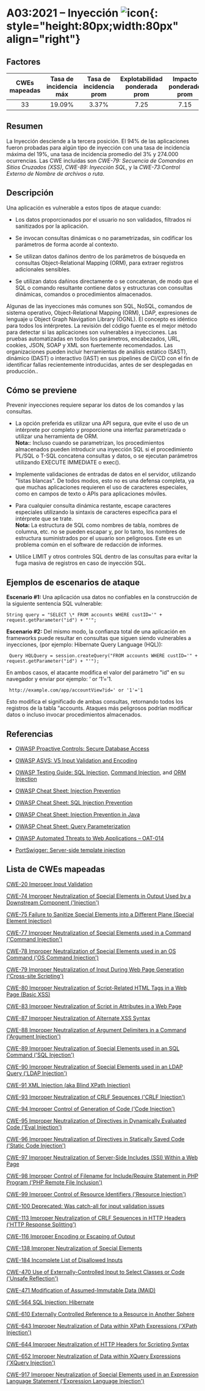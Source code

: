 # A03:2021 – Inyección    ![icon](assets/TOP_10_Icons_Final_Injection.png){: style="height:80px;width:80px" align="right"}

## Factores

| CWEs mapeadas | Tasa de incidencia máx | Tasa de incidencia prom | Explotabilidad ponderada prom| Impacto ponderado prom | Cobertura máx | Cobertura prom | Incidencias totales | Total CVEs |
|:-------------:|:--------------------:|:--------------------:|:--------------:|:--------------:|:----------------------:|:---------------------:|:-------------------:|:------------:|
| 33          | 19.09%             | 3.37%              | 7.25                 | 7.15                | 94.04%       | 47.90%       | 274,228           | 32,078     |

## Resumen

La Inyección desciende a la tercera posición. El 94% de las aplicaciones fueron probadas para algún tipo de inyección con una tasa de incidencia máxima del 19%, una tasa de incidencia promedio del 3% y 274.000 ocurrencias. Las CWE incluidas son *CWE-79: Secuencia de Comandos en Sitios Cruzados (XSS)*, *CWE-89: Inyección SQL*, y la *CWE-73:Control Externo de Nombre de archivos o ruta*. 

## Descripción 

Una aplicación es vulnerable a estos tipos de ataque cuando:

-   Los datos proporcionados por el usuario no son validados, filtrados ni sanitizados por la aplicación.

-   Se invocan consultas dinámicas o no parametrizadas, sin codificar los parámetros de forma acorde al contexto.

-   Se utilizan datos dañinos dentro de los parámetros de búsqueda en consultas Object-Relational Mapping (ORM), para extraer registros adicionales sensibles.

-   Se utilizan datos dañinos directamente o se concatenan, de modo que el SQL o comando resultante contiene datos y estructuras con consultas dinámicas, comandos o procedimientos almacenados.

Algunas de las inyecciones más comunes son SQL, NoSQL, comandos de sistema operativo, Object-Relational Mapping (ORM), LDAP, expresiones de lenguaje u Object Graph Navigation Library (OGNL). El concepto es idéntico para todos los intérpretes. La revisión del código fuente es el mejor método para detectar si las aplicaciones son vulnerables a inyecciones. Las pruebas automatizadas en todos los parámetros, encabezados, URL, cookies, JSON, SOAP y XML son fuertemente recomendados. Las organizaciones pueden incluir herramientas de análisis estático (SAST), dinámico (DAST) o interactivo (IAST) en sus pipelines de CI/CD con el fin de identificar fallas recientemente introducidas, antes de ser desplegadas en producción..

## Cómo se previene

Prevenir inyecciones requiere separar los datos de los comandos y las consultas.

-   La opción preferida es utilizar una API segura, que evite el uso de un intérprete por completo y proporcione una interfaz parametrizada o utilizar una herramienta de ORM.<br/>
    **Nota:**: Incluso cuando se parametrizan, los procedimientos almacenados pueden introducir una inyección SQL si el procedimiento PL/SQL o T-SQL concatena consultas y datos, o se ejecutan parámetros utilizando EXECUTE IMMEDIATE o exec().

-   Implemente validaciones de entradas de datos en el servidor, utilizando "listas blancas". De todos modos, esto no es una defensa completa, ya que muchas aplicaciones requieren el uso de caracteres especiales, como en campos de texto o APIs para aplicaciones móviles.

-   Para cualquier consulta dinámica restante, escape caracteres especiales utilizando la sintaxis de caracteres específica para el intérprete que se trate.<br/>
    **Nota:** La estructura de SQL como nombres de tabla, nombres de columna, etc. no se pueden escapar y, por lo tanto, los nombres de estructura suministrados por el usuario son peligrosos. Este es un problema común en el software de redacción de informes.

-   Utilice LIMIT y otros controles SQL dentro de las consultas para evitar la fuga masiva de registros en caso de inyección SQL.

## Ejemplos de escenarios de ataque

**Escenario #1:** Una aplicación usa datos no confiables en la construcción de la siguiente sentencia SQL vulnerable:
```
String query = "SELECT \* FROM accounts WHERE custID='" + request.getParameter("id") + "'";
```

**Escenario #2:** Del mismo modo, la confianza total de una aplicación en frameworks
puede resultar en consultas que siguen siendo vulnerables a inyecciones, (por ejemplo: Hibernate Query
Language (HQL)):
```
 Query HQLQuery = session.createQuery("FROM accounts WHERE custID='" + request.getParameter("id") + "'");
```

En ambos casos, el atacante modifica el valor del parámetro "id" en su navegador y enviar por ejemplo: ‘ or ‘1’=’1.
```
 http://example.com/app/accountView?id=' or '1'='1
```

Esto modifica el significado de ambas consultas, retornando todos los registros de la tabla “accounts. Ataques más peligrosos podrían modificar datos o incluso invocar procedimientos almacenados.

## Referencias

-   [OWASP Proactive Controls: Secure Database Access](https://owasp.org/www-project-proactive-controls/v3/en/c3-secure-database)

-   [OWASP ASVS: V5 Input Validation and Encoding](https://owasp.org/www-project-application-security-verification-standard)

-   [OWASP Testing Guide: SQL Injection,](https://owasp.org/www-project-web-security-testing-guide/latest/4-Web_Application_Security_Testing/07-Input_Validation_Testing/05-Testing_for_SQL_Injection) [Command Injection](https://owasp.org/www-project-web-security-testing-guide/latest/4-Web_Application_Security_Testing/07-Input_Validation_Testing/12-Testing_for_Command_Injection),
    and [ORM Injection](https://owasp.org/www-project-web-security-testing-guide/latest/4-Web_Application_Security_Testing/07-Input_Validation_Testing/05.7-Testing_for_ORM_Injection)

-   [OWASP Cheat Sheet: Injection Prevention](https://cheatsheetseries.owasp.org/cheatsheets/Injection_Prevention_Cheat_Sheet.html)

-   [OWASP Cheat Sheet: SQL Injection Prevention](https://cheatsheetseries.owasp.org/cheatsheets/SQL_Injection_Prevention_Cheat_Sheet.html)

-   [OWASP Cheat Sheet: Injection Prevention in Java](https://cheatsheetseries.owasp.org/cheatsheets/Injection_Prevention_Cheat_Sheet_in_Java.html)

-   [OWASP Cheat Sheet: Query Parameterization](https://cheatsheetseries.owasp.org/cheatsheets/Query_Parameterization_Cheat_Sheet.html)

-   [OWASP Automated Threats to Web Applications – OAT-014](https://owasp.org/www-project-automated-threats-to-web-applications/)

-   [PortSwigger: Server-side template injection](https://portswigger.net/kb/issues/00101080_serversidetemplateinjection)

## Lista de CWEs mapeadas

[CWE-20 Improper Input Validation](https://cwe.mitre.org/data/definitions/20.html)

[CWE-74 Improper Neutralization of Special Elements in Output Used by a
Downstream Component ('Injection')](https://cwe.mitre.org/data/definitions/74.html)

[CWE-75 Failure to Sanitize Special Elements into a Different Plane
(Special Element Injection)](https://cwe.mitre.org/data/definitions/75.html)

[CWE-77 Improper Neutralization of Special Elements used in a Command
('Command Injection')](https://cwe.mitre.org/data/definitions/77.html)

[CWE-78 Improper Neutralization of Special Elements used in an OS Command
('OS Command Injection')](https://cwe.mitre.org/data/definitions/78.html)

[CWE-79 Improper Neutralization of Input During Web Page Generation
('Cross-site Scripting')](https://cwe.mitre.org/data/definitions/79.html)

[CWE-80 Improper Neutralization of Script-Related HTML Tags in a Web Page
(Basic XSS)](https://cwe.mitre.org/data/definitions/80.html)

[CWE-83 Improper Neutralization of Script in Attributes in a Web Page](https://cwe.mitre.org/data/definitions/83.html)

[CWE-87 Improper Neutralization of Alternate XSS Syntax](https://cwe.mitre.org/data/definitions/87.html)

[CWE-88 Improper Neutralization of Argument Delimiters in a Command ('Argument Injection')](https://cwe.mitre.org/data/definitions/88.html)

[CWE-89 Improper Neutralization of Special Elements used in an SQL Command ('SQL Injection')](https://cwe.mitre.org/data/definitions/89.html)

[CWE-90 Improper Neutralization of Special Elements used in an LDAP Query ('LDAP Injection')](https://cwe.mitre.org/data/definitions/90.html)

[CWE-91 XML Injection (aka Blind XPath Injection)](https://cwe.mitre.org/data/definitions/91.html)

[CWE-93 Improper Neutralization of CRLF Sequences ('CRLF Injection')](https://cwe.mitre.org/data/definitions/93.html)

[CWE-94 Improper Control of Generation of Code ('Code Injection')](https://cwe.mitre.org/data/definitions/94.html)

[CWE-95 Improper Neutralization of Directives in Dynamically Evaluated Code ('Eval Injection')](https://cwe.mitre.org/data/definitions/95.html)

[CWE-96 Improper Neutralization of Directives in Statically Saved Code ('Static Code Injection')](https://cwe.mitre.org/data/definitions/96.html)

[CWE-97 Improper Neutralization of Server-Side Includes (SSI) Within a Web Page](https://cwe.mitre.org/data/definitions/97.html)

[CWE-98 Improper Control of Filename for Include/Require Statement in PHP Program ('PHP Remote File Inclusion')](https://cwe.mitre.org/data/definitions/98.html)

[CWE-99 Improper Control of Resource Identifiers ('Resource Injection')](https://cwe.mitre.org/data/definitions/99.html)

[CWE-100 Deprecated: Was catch-all for input validation issues](https://cwe.mitre.org/data/definitions/100.html)

[CWE-113 Improper Neutralization of CRLF Sequences in HTTP Headers ('HTTP Response Splitting')](https://cwe.mitre.org/data/definitions/113.html)

[CWE-116 Improper Encoding or Escaping of Output](https://cwe.mitre.org/data/definitions/116.html)

[CWE-138 Improper Neutralization of Special Elements](https://cwe.mitre.org/data/definitions/138.html)

[CWE-184 Incomplete List of Disallowed Inputs](https://cwe.mitre.org/data/definitions/184.html)

[CWE-470 Use of Externally-Controlled Input to Select Classes or Code ('Unsafe Reflection')](https://cwe.mitre.org/data/definitions/470.html)

[CWE-471 Modification of Assumed-Immutable Data (MAID)](https://cwe.mitre.org/data/definitions/471.html)

[CWE-564 SQL Injection: Hibernate](https://cwe.mitre.org/data/definitions/564.html)

[CWE-610 Externally Controlled Reference to a Resource in Another Sphere](https://cwe.mitre.org/data/definitions/610.html)

[CWE-643 Improper Neutralization of Data within XPath Expressions ('XPath Injection')](https://cwe.mitre.org/data/definitions/643.html)

[CWE-644 Improper Neutralization of HTTP Headers for Scripting Syntax](https://cwe.mitre.org/data/definitions/644.html)

[CWE-652 Improper Neutralization of Data within XQuery Expressions ('XQuery Injection')](https://cwe.mitre.org/data/definitions/652.html)

[CWE-917 Improper Neutralization of Special Elements used in an Expression Language Statement ('Expression Language Injection')](https://cwe.mitre.org/data/definitions/917.html)
